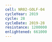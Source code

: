 ```yaml
---
cell: NR02-GOLF-04
cycleYear: 2019
cycle: 28
cycleDate: 2019-28
resistance: 1200000
enlightened: 661000
---
```

